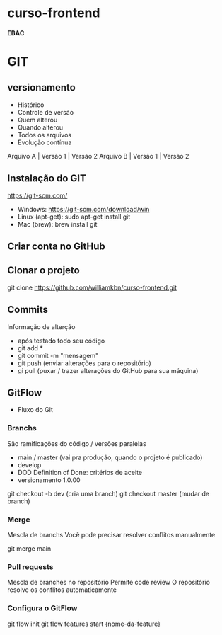# curso-frontend
#### EBAC
# GIT
## versionamento
 - Histórico
 - Controle de versão
 - Quem alterou
 - Quando alterou
 - Todos os arquivos
 - Evolução contínua


 Arquivo A | Versão 1 | Versão 2
 Arquivo B | Versão 1 | Versão 2

 ## Instalação do GIT
 https://git-scm.com/
 
 - Windows: https://git-scm.com/download/win
 - Linux (apt-get): sudo apt-get install git
 - Mac (brew): brew install git

 ## Criar conta no GitHub

 ## Clonar o projeto
 git clone https://github.com/williamkbn/curso-frontend.git

 ## Commits
 Informação de alterção
 - após testado todo seu código
 - git add *
 - git commit -m "mensagem"
 - git push (enviar alterações para o repositório)
 - gi pull (puxar / trazer alterações do GitHub para sua máquina)

 ## GitFlow
 - Fluxo do Git


 ### Branchs
 São ramificações do código / versões paralelas

 - main / master (vai pra produção, quando o projeto é publicado)
 - develop 
 - DOD Definition of Done: critérios de aceite
 - versionamento 1.0.00

 git checkout -b dev (cria uma branch)
 git checkout master (mudar de branch)
 
 
 ### Merge
 Mescla de branchs
 Você pode precisar resolver conflitos manualmente

 git merge main

 ### Pull requests
 Mescla de branches no repositório
 Permite code review
 O repositório resolve os conflitos automaticamente



 ### Configura o GitFlow
 git flow init
 git flow features start {nome-da-feature}